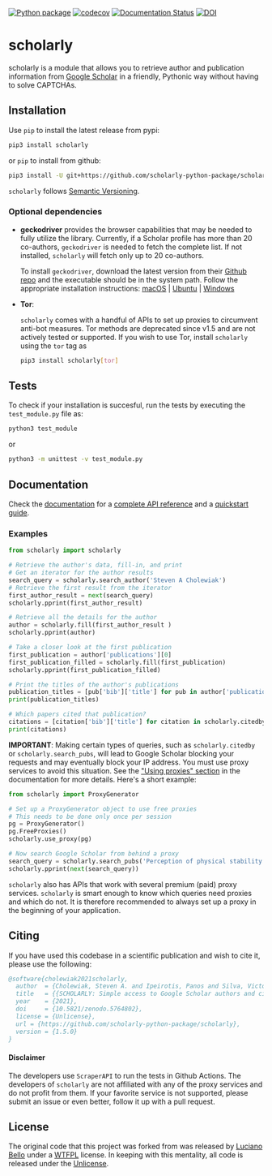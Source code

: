 [![Python package](https://github.com/scholarly-python-package/scholarly/workflows/Python%20package/badge.svg?branch=main)](https://github.com/scholarly-python-package/scholarly/actions?query=branch%3Amain)
[![codecov](https://codecov.io/gh/scholarly-python-package/scholarly/branch/main/graph/badge.svg?token=0svtI9yVSQ)](https://codecov.io/gh/scholarly-python-package/scholarly)
[![Documentation Status](https://readthedocs.org/projects/scholarly/badge/?version=latest)](https://scholarly.readthedocs.io/en/latest/?badge=latest)
[![DOI](https://zenodo.org/badge/27442991.svg)](https://zenodo.org/badge/latestdoi/27442991)


# scholarly

scholarly is a module that allows you to retrieve author and publication information from [Google Scholar](https://scholar.google.com) in a friendly, Pythonic way without having to solve CAPTCHAs.

## Installation

Use `pip` to install the latest release from pypi:

```bash
pip3 install scholarly
```

or `pip` to install from github:

```bash
pip3 install -U git+https://github.com/scholarly-python-package/scholarly.git
```

`scholarly` follows [Semantic Versioning](https://semver.org/).

### Optional dependencies

- **geckodriver** provides the browser capabilities that may be needed to fully utilize the library. Currently, if a Scholar profile has more than 20 co-authors, `geckodriver` is needed to fetch the complete list.
If not installed, `scholarly` will fetch only up to 20 co-authors.

    To install `geckodriver`, download the latest version from their [Github repo](https://github.com/mozilla/geckodriver/releases) and the executable should be in the system path.
    Follow the appropriate installation instructions:
    [macOS](https://stackoverflow.com/a/67211136) | [Ubuntu](https://askubuntu.com/a/871077) | [Windows](https://stackoverflow.com/a/56926716)

- **Tor**:

    `scholarly` comes with a handful of APIs to set up proxies to circumvent anti-bot measures.
    Tor methods are deprecated since v1.5 and are not actively tested or supported.
    If you wish to use Tor, install `scholarly` using the `tor` tag as
    ```bash
    pip3 install scholarly[tor]
    ```
## Tests

To check if your installation is succesful, run the tests by executing the `test_module.py` file as:

```bash
python3 test_module
```

or

```bash
python3 -m unittest -v test_module.py
```
## Documentation

Check the [documentation](https://scholarly.readthedocs.io/en/latest/?badge=latest) for a [complete API reference](https://scholarly.readthedocs.io/en/stable/scholarly.html) and a [quickstart guide](https://scholarly.readthedocs.io/en/stable/quickstart.html).

### Examples

```python
from scholarly import scholarly

# Retrieve the author's data, fill-in, and print
# Get an iterator for the author results
search_query = scholarly.search_author('Steven A Cholewiak')
# Retrieve the first result from the iterator
first_author_result = next(search_query)
scholarly.pprint(first_author_result)

# Retrieve all the details for the author
author = scholarly.fill(first_author_result )
scholarly.pprint(author)

# Take a closer look at the first publication
first_publication = author['publications'][0]
first_publication_filled = scholarly.fill(first_publication)
scholarly.pprint(first_publication_filled)

# Print the titles of the author's publications
publication_titles = [pub['bib']['title'] for pub in author['publications']]
print(publication_titles)

# Which papers cited that publication?
citations = [citation['bib']['title'] for citation in scholarly.citedby(first_publication_filled)]
print(citations)
```

**IMPORTANT**: Making certain types of queries, such as `scholarly.citedby` or `scholarly.search_pubs`, will lead to Google Scholar blocking your requests and may eventually block your IP address.
You must use proxy services to avoid this situation.
See the ["Using proxies" section](https://scholarly.readthedocs.io/en/stable/quickstart.html#using-proxies) in the documentation for more details. Here's a short example:

```python
from scholarly import ProxyGenerator

# Set up a ProxyGenerator object to use free proxies
# This needs to be done only once per session
pg = ProxyGenerator()
pg.FreeProxies()
scholarly.use_proxy(pg)

# Now search Google Scholar from behind a proxy
search_query = scholarly.search_pubs('Perception of physical stability and center of mass of 3D objects')
scholarly.pprint(next(search_query))
```

`scholarly` also has APIs that work with several premium (paid) proxy services.
`scholarly` is smart enough to know which queries need proxies and which do not.
It is therefore recommended to always set up a proxy in the beginning of your application.

## Citing

If you have used this codebase in a scientific publication and wish to cite it, please use the following:

```bibtex
@software{cholewiak2021scholarly,
  author  = {Cholewiak, Steven A. and Ipeirotis, Panos and Silva, Victor and Kannawadi, Arun},
  title   = {{SCHOLARLY: Simple access to Google Scholar authors and citation using Python}},
  year    = {2021},
  doi     = {10.5821/zenodo.5764802},
  license = {Unlicense},
  url = {https://github.com/scholarly-python-package/scholarly},
  version = {1.5.0}
}
```

#### Disclaimer

The developers use `ScraperAPI` to run the tests in Github Actions.
The developers of `scholarly` are not affiliated with any of the proxy services and do not profit from them. If your favorite service is not supported, please submit an issue or even better, follow it up with a pull request.

## License

The original code that this project was forked from was released by [Luciano Bello](https://github.com/lbello/chalmers-web) under a [WTFPL](http://www.wtfpl.net/) license. In keeping with this mentality, all code is released under the [Unlicense](http://unlicense.org/).
